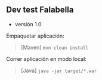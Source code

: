 ## Dev test Falabella
 * versión 1.0
  
Empaquetar aplicación:

> [Maven] `mvn clean install`
 
Correr aplicación en modo local:

> [Java] `java -jar target/*.war`